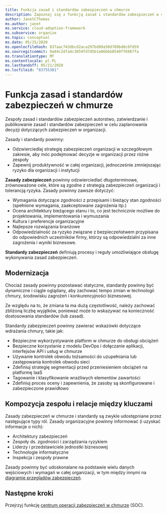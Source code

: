 ```yaml
---
title: Funkcja zasad i standardów zabezpieczeń w chmurze
description: Zapoznaj się z funkcją zasad i standardów zabezpieczeń w chmurze.
author: JanetCThomas
ms.author: janet
ms.service: cloud-adoption-framework
ms.subservice: organize
ms.topic: conceptual
ms.date: 05/15/2020
ms.openlocfilehash: 837aac743dbcd2aca297bd89a50d789bd8c0fd59
ms.sourcegitcommit: 9a84c2dfa4c3859fd7d5b1e06bbb8549ff6967fa
ms.translationtype: MT
ms.contentlocale: pl-PL
ms.lasthandoff: 05/21/2020
ms.locfileid: "83755381"
---
```

# <a name="function-of-cloud-security-policy-and-standards"></a>Funkcja zasad i standardów zabezpieczeń w chmurze

Zespoły zasad i standardów zabezpieczeń autorstwo, zatwierdzanie i publikowanie zasad i standardów zabezpieczeń w celu zaplanowania decyzji dotyczących zabezpieczeń w organizacji.

Zasady i standardy powinny:

- Odzwierciedlaj strategię zabezpieczeń organizacji w szczegółowym zakresie, aby móc podejmować decyzje w organizacji przez różne zespoły
- Zapewnij produktywność w całej organizacji, jednocześnie zmniejszając ryzyko dla organizacji i instytucji

**Zasady zabezpieczeń** powinny odzwierciedlać długoterminowe, zrównoważone cele, które są zgodne z strategią zabezpieczeń organizacji i tolerancją ryzyka. Zasady powinny zawsze dotyczyć:

- Wymagania dotyczące zgodności z przepisami i bieżący stan zgodności (spełnione wymagania, zaakceptowane zagrożenia itp.)
- Ocena architektury bieżącego stanu i to, co jest technicznie możliwe do projektowania, implementowania i wymuszania
- Kultura i preferencje organizacyjne
- Najlepsze rozwiązania branżowe
- Odpowiedzialność za ryzyko związane z bezpieczeństwem przypisana do odpowiednich uczestników firmy, którzy są odpowiedzialni za inne zagrożenia i wyniki biznesowe.

**Standardy zabezpieczeń** definiują procesy i reguły umożliwiające obsługę wykonywania zasad zabezpieczeń.

## <a name="modernization"></a>Modernizacja

Chociaż zasady powinny pozostawać statyczne, standardy powinny być dynamiczne i ciągle oglądany, aby zachować tempo zmian w technologii chmury, środowisku zagrożeń i konkurencyjności biznesowej.

Ze względu na to, że zmiana ta ma dużą częstotliwość, należy zachować zbliżoną liczbę wyjątków, ponieważ może to wskazywać na konieczność dostosowania standardów (lub zasad).

Standardy zabezpieczeń powinny zawierać wskazówki dotyczące wdrażania chmury, takie jak:

- Bezpieczne wykorzystywanie platform w chmurze do obsługi obciążeń
- Bezpieczne korzystanie z modelu DevOps i dołączanie aplikacji, interfejsów API i usług w chmurze
- Używanie kontrolek obwodu tożsamości do uzupełniania lub zastępowania kontrolek obwodu sieci
- Zdefiniuj strategię segmentacji przed przeniesieniem obciążeń na platformę IaaS
- Tagowanie i klasyfikowanie wrażliwych elementów zawartości
- Zdefiniuj proces oceny i zapewnienia, że zasoby są skonfigurowane i zabezpieczone prawidłowo

## <a name="team-composition-and-key-relationships"></a>Kompozycja zespołu i relacje między kluczami

Zasady zabezpieczeń w chmurze i standardy są zwykle udostępniane przez następujące typy ról. Zasady organizacyjne powinny informować (i uzyskać informacje o nich):

- Architektury zabezpieczeń
- Zespoły ds. zgodności i zarządzania ryzykiem
- Liderzy i przedstawiciele jednostki biznesowej
- Technologie informatyczne
- Inspekcja i zespoły prawne

Zasady powinny być udoskonalane na podstawie wielu danych wejściowych i wymagań w całej organizacji, w tym między innymi na [diagramie przeglądów zabezpieczeń](./cloud-security.md).

## <a name="next-steps"></a>Następne kroki

Przejrzyj funkcję [centrum operacji zabezpieczeń w chmurze](./cloud-security-operations-center.md) (SOC).
